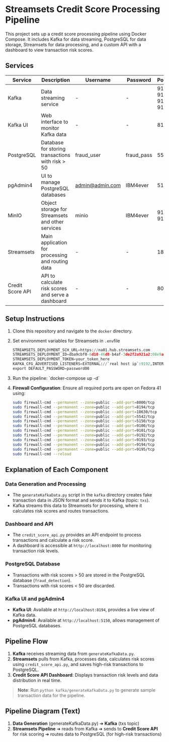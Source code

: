 # Streamsets Credit Score Processing Pipeline

This project sets up a credit score processing pipeline using Docker Compose. It includes Kafka for data streaming, PostgreSQL for data storage, Streamsets for data processing, and a custom API with a dashboard to view transaction risk scores.

## Services

| Service           | Description                                                   | Username           | Password   | Port(s)                |
|-------------------|---------------------------------------------------------------|--------------------|------------|-------------------------|
| Kafka             | Data streaming service                                        | -                  | -          | 9192, 9193, 9194, 9195 |
| Kafka UI          | Web interface to monitor Kafka data                           | -                  | -          | 8194                    |
| PostgreSQL        | Database for storing transactions with risk > 50              | fraud_user         | fraud_pass | 5542                    |
| pgAdmin4          | UI to manage PostgreSQL databases                             | admin@admin.com    | IBM4ever   | 5150                    |
| MinIO             | Object storage for Streamsets and other services              | minio              | IBM4ever   | 9100, 9101             |
| Streamsets        | Main application for processing and routing data              | -                  | -          | 18630                   |
| Credit Score API  | API to calculate risk scores and serve a dashboard            | -                  | -          | 8000                    |

## Setup Instructions

1. Clone this repository and navigate to the `docker` directory.
2. Set environment variables for Streamsets in `.env`file
   ```python
   STREAMSETS_DEPLOYMENT_SCH_URL=https://na01.hub.streamsets.com
   STREAMSETS_DEPLOYMENT_ID=dba9cbf0-6d10-46d8-b4af-3de2f2a921a2:08e9a095
   STREAMSETS_DEPLOYMENT_TOKEN=your_token_here
   KAFKA_CFG_ADVERTISED_LISTENERS=EXTERNAL://`real host ip`:9192,INTERNAL://kafka:9194,LOCAL://localhost:9195
   export DEFAULT_PASSWORD=password00
   ```

3. Run the pipeline:
   \`docker-compose up -d\`

4. **Firewall Configuration**:
   Ensure all required ports are open on Fedora 41 using:
   ```bash
   sudo firewall-cmd --permanent --zone=public --add-port=8000/tcp
   sudo firewall-cmd --permanent --zone=public --add-port=8194/tcp
   sudo firewall-cmd --permanent --zone=public --add-port=18630/tcp
   sudo firewall-cmd --permanent --zone=public --add-port=5542/tcp
   sudo firewall-cmd --permanent --zone=public --add-port=5150/tcp
   sudo firewall-cmd --permanent --zone=public --add-port=9100/tcp
   sudo firewall-cmd --permanent --zone=public --add-port=9101/tcp
   sudo firewall-cmd --permanent --zone=public --add-port=9192/tcp
   sudo firewall-cmd --permanent --zone=public --add-port=9193/tcp
   sudo firewall-cmd --permanent --zone=public --add-port=9194/tcp
   sudo firewall-cmd --permanent --zone=public --add-port=9195/tcp
   sudo firewall-cmd --reload
   ```

## Explanation of Each Component

### Data Generation and Processing
- The `generateKafkaData.py` script in the `kafka` directory creates fake transaction data in JSON format and sends it to Kafka (topic: `txs`).
- Kafka streams this data to Streamsets for processing, where it calculates risk scores and routes transactions.

### Dashboard and API
- The `credit_score_api.py` provides an API endpoint to process transactions and calculate a risk score.
- A dashboard is accessible at `http://localhost:8000` for monitoring transaction risk levels.

### PostgreSQL Database
- Transactions with risk scores > 50 are stored in the PostgreSQL database (`fraud_detection`).
- Transactions with risk scores < 50 are discarded.

### Kafka UI and pgAdmin4
- **Kafka UI**: Available at `http://localhost:8194`, provides a live view of Kafka data.
- **pgAdmin4**: Available at `http://localhost:5150`, allows management of PostgreSQL databases.

## Pipeline Flow

1. **Kafka** receives streaming data from `generateKafkaData.py`.
2. **Streamsets** pulls from Kafka, processes data, calculates risk scores using `credit_score_api.py`, and saves high-risk transactions to PostgreSQL.
3. **Credit Score API Dashboard**: Displays transaction risk levels and data distribution in real time.

> **Note**: Run `python kafka/generateKafkaData.py` to generate sample transaction data for the pipeline.

## Pipeline Diagram (Text)

1. **Data Generation** (generateKafkaData.py) ➔ **Kafka** (txs topic)
2. **Streamsets Pipeline** ➔ reads from Kafka ➔ sends to **Credit Score API** for risk scoring ➔ routes data to PostgreSQL (for high-risk transactions)
